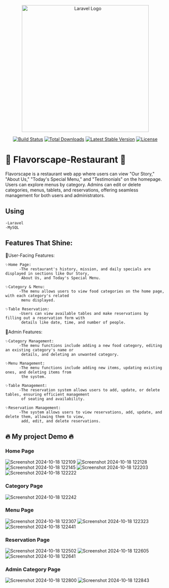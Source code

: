 <p align="center"><a href="https://laravel.com" target="_blank"><img src="https://raw.githubusercontent.com/laravel/art/master/logo-lockup/5%20SVG/2%20CMYK/1%20Full%20Color/laravel-logolockup-cmyk-red.svg" width="400" alt="Laravel Logo"></a></p>

<p align="center">
<a href="https://github.com/laravel/framework/actions"><img src="https://github.com/laravel/framework/workflows/tests/badge.svg" alt="Build Status"></a>
<a href="https://packagist.org/packages/laravel/framework"><img src="https://img.shields.io/packagist/dt/laravel/framework" alt="Total Downloads"></a>
<a href="https://packagist.org/packages/laravel/framework"><img src="https://img.shields.io/packagist/v/laravel/framework" alt="Latest Stable Version"></a>
<a href="https://packagist.org/packages/laravel/framework"><img src="https://img.shields.io/packagist/l/laravel/framework" alt="License"></a>
</p>

# 🚀 Flavorscape-Restaurant 🚀
Flavorscape is a restaurant web app where users can view "Our Story," "About Us," "Today's Special Menu," and "Testimonials" on the homepage. Users can explore menus by category. Admins can edit or delete categories, menus, tablets, and reservations, offering seamless management for both users and administrators.

## Using

    -Laravel
    -MySQL

##  Features That Shine:

🌟User-Facing Features:

    ✨Home Page:
          -The restaurant's history, mission, and daily specials are displayed in sections like Our Story,
           About Us, and Today's Special Menu.
          
    ✨Category & Menu:
          -The menu allows users to view food categories on the home page, with each category's related
           menu displayed.
          
    ✨Table Reservation:
          -Users can view available tables and make reservations by filling out a reservation form with
           details like date, time, and number of people.

🌟Admin Features:

    ✨Category Management:
          -The menu functions include adding a new food category, editing an existing category's name or 
           details, and deleting an unwanted category.

    ✨Menu Management:
          -The menu functions include adding new items, updating existing ones, and deleting items from
           the system.

    ✨Table Management:
          -The reservation system allows users to add, update, or delete tables, ensuring efficient management
           of seating and availability.

    ✨Reservation Management:
          -The system allows users to view reservations, add, update, and delete them, allowing them to view, 
           add, edit, and delete reservations.

## 🔥 My project Demo 🔥

### Home Page
![Screenshot 2024-10-18 122109](https://github.com/user-attachments/assets/c5873465-8208-4edb-af63-2e7fecda62df)
![Screenshot 2024-10-18 122128](https://github.com/user-attachments/assets/107ff43e-a2cc-40f9-8f63-365a6a0aa4e4)
![Screenshot 2024-10-18 122145](https://github.com/user-attachments/assets/2b4343fd-b912-4473-85c6-919fd714fbe7)
![Screenshot 2024-10-18 122203](https://github.com/user-attachments/assets/b96fdce0-521e-4166-a87a-52f2d090d9c1)
![Screenshot 2024-10-18 122222](https://github.com/user-attachments/assets/fcf85479-8e64-470d-851d-c1a6d09970f0)


### Category Page
![Screenshot 2024-10-18 122242](https://github.com/user-attachments/assets/1c8c78df-a923-495a-891f-cecbfc11b49b)

### Menu Page
![Screenshot 2024-10-18 122307](https://github.com/user-attachments/assets/4b421c2a-79cb-4d04-9ac8-f6a4d58e8637)
![Screenshot 2024-10-18 122323](https://github.com/user-attachments/assets/609ec478-3b6d-432d-b560-aae46fe2e3e2)
![Screenshot 2024-10-18 122441](https://github.com/user-attachments/assets/21723599-42fa-4f28-a4ab-211669ae5c8a)

### Reservation Page
![Screenshot 2024-10-18 122502](https://github.com/user-attachments/assets/7ee7f81b-7b4a-4953-a105-9b6637bfa695)
![Screenshot 2024-10-18 122605](https://github.com/user-attachments/assets/b34c1024-7e77-49ea-b438-ffb082a3241a)
![Screenshot 2024-10-18 122641](https://github.com/user-attachments/assets/56142b4b-09d6-4030-9d2d-fd7cc0e160f4)

### Admin Category Page
![Screenshot 2024-10-18 122800](https://github.com/user-attachments/assets/4b6fff0d-f540-4a32-afbe-151ccbb8b884)
![Screenshot 2024-10-18 122843](https://github.com/user-attachments/assets/e00324cb-1978-46fb-ab0d-3615b6b25d3b)
